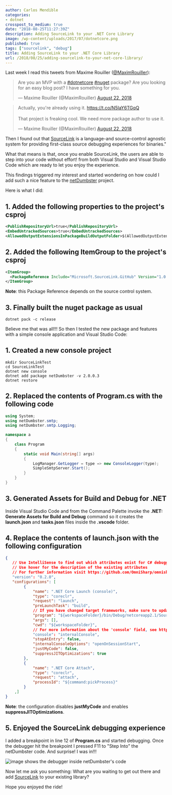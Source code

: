 ```yaml
---
author: Carlos Mendible
categories:
- dotnet
crosspost_to_medium: true
date: "2018-08-25T11:27:39Z"
description: Adding SourceLink to your .NET Core Library
image: /wp-content/uploads/2017/07/dotnetcore.png
published: true
tags: ["sourcelink", "debug"]
title: Adding SourceLink to your .NET Core Library
url: /2018/08/25/adding-sourcelink-to-your-net-core-library/
---
```


Last week I read this tweets from Maxime Rouiller ([@MaximRouiller](https://twitter.com/MaximRouiller)):

<blockquote class="twitter-tweet" data-lang="en"><p lang="en" dir="ltr">Are you an MVP with a <a href="https://twitter.com/hashtag/dotnetcore?src=hash&amp;ref_src=twsrc%5Etfw">#dotnetcore</a> <a href="https://twitter.com/hashtag/nuget?src=hash&amp;ref_src=twsrc%5Etfw">#nuget</a> package? Are you looking for an easy blog post? I have something for you.</p>&mdash; Maxime Rouiller (@MaximRouiller) <a href="https://twitter.com/MaximRouiller/status/1032370596082900992?ref_src=twsrc%5Etfw">August 22, 2018</a></blockquote>

<blockquote class="twitter-tweet" data-lang="en"><p lang="en" dir="ltr">Actually, you&#39;re already using it. <a href="https://t.co/N5IaY6TGqQ">https://t.co/N5IaY6TGqQ</a><br><br>That project is freaking cool. We need more package author to use it.</p>&mdash; Maxime Rouiller (@MaximRouiller) <a href="https://twitter.com/MaximRouiller/status/1032372247623696384?ref_src=twsrc%5Etfw">August 22, 2018</a></blockquote>
<script async src="https://platform.twitter.com/widgets.js" charset="utf-8"></script>

Then I found out that [SourceLink](https://github.com/dotnet/sourcelink) is a language-and source-control agnostic system for providing first-class source debugging experiences for binaries."

What that means is that, once you enable SourceLink, the users are able to step into your code without effort! from  both Visual Studio and Visual Studio Code which are ready to let you enjoy the experience.

This findings triggered my interest and started wondering on how could I add such a nice feature to the [netDumbster](https://github.com/cmendible/netDumbster) project.

Here is what I did:

## 1. Added the following properties to the project's **csproj**

``` xml
<PublishRepositoryUrl>true</PublishRepositoryUrl>
<EmbedUntrackedSources>true</EmbedUntrackedSources>
<AllowedOutputExtensionsInPackageBuildOutputFolder>$(AllowedOutputExtensionsInPackageBuildOutputFolder);.pdb</AllowedOutputExtensionsInPackageBuildOutputFolder>
```

## 2. Added the following **ItemGroup** to the project's **csproj**

``` xml
<ItemGroup>
  <PackageReference Include="Microsoft.SourceLink.GitHub" Version="1.0.0-beta-63127-02" PrivateAssets="All"/>
</ItemGroup>
```

**Note**: this Package Reference depends on the source control system.

## 3. Finally built the nuget package as usual

``` shell
dotnet pack -c release
```

Believe me that was all!!! So then I tested the new package and features with a simple console application and Visual Studio Code:

## 1. Created a new console project

``` shell
mkdir SourceLinkTest
cd SourceLinkTest
dotnet new console
dotnet add package netDumbster -v 2.0.0.3
dotnet restore
```

## 2. Replaced the contents of Program.cs with the following code

``` csharp
using System;
using netDumbster.smtp;
using netDumbster.smtp.Logging;

namespace a
{
    class Program
    {
        static void Main(string[] args)
        {
            LogManager.GetLogger = type => new ConsoleLogger(type);
            SimpleSmtpServer.Start();
        }
    }
}
```

## 3. Generated Assets for Build and Debug for .NET

Inside Visual Studio Code and from the Command Palette invoke the **.NET: Generate Assets for Build and Debug** command so it creates the **launch.json** and **tasks.json** files inside the **.vscode** folder.

## 4. Replace the contents of **launch.json** with the following configuration

``` json
{
   // Use IntelliSense to find out which attributes exist for C# debugging
   // Use hover for the description of the existing attributes
   // For further information visit https://github.com/OmniSharp/omnisharp-vscode/blob/master/debugger-launchjson.md
   "version": "0.2.0",
   "configurations": [
        {
            "name": ".NET Core Launch (console)",
            "type": "coreclr",
            "request": "launch",
            "preLaunchTask": "build",
            // If you have changed target frameworks, make sure to update the program path.
            "program": "${workspaceFolder}/bin/Debug/netcoreapp2.1/SourceLinkTest.dll",
            "args": [],
            "cwd": "${workspaceFolder}",
            // For more information about the 'console' field, see https://github.com/OmniSharp/omnisharp-vscode/blob/master/debugger-launchjson.md#console-terminal-window
            "console": "internalConsole",
            "stopAtEntry": false,
            "internalConsoleOptions": "openOnSessionStart",
            "justMyCode": false,
            "suppressJITOptimizations": true
        },
        {
            "name": ".NET Core Attach",
            "type": "coreclr",
            "request": "attach",
            "processId": "${command:pickProcess}"
        }
    ,]
}
```

**Note**: the configuration disables **justMyCode** and enables **suppressJITOptimizations**.

## 5. Enjoyed the SourceLink debugging experience

I added a breakpoint in line 12 of **Program.cs** and started debugging. Once the debugger hit the breakpoint I pressed F11 to "Step Into" the netDumbster code. And surprise! I was in!!!

![image shows the debugger inside netDumbster's code](/assets/img/posts/netDumbster_SourceLink.png)

Now let me ask you something: What are you waiting to get out there and add [SourceLink](https://github.com/dotnet/sourcelink) to your existing library?

Hope you enjoyed the ride!